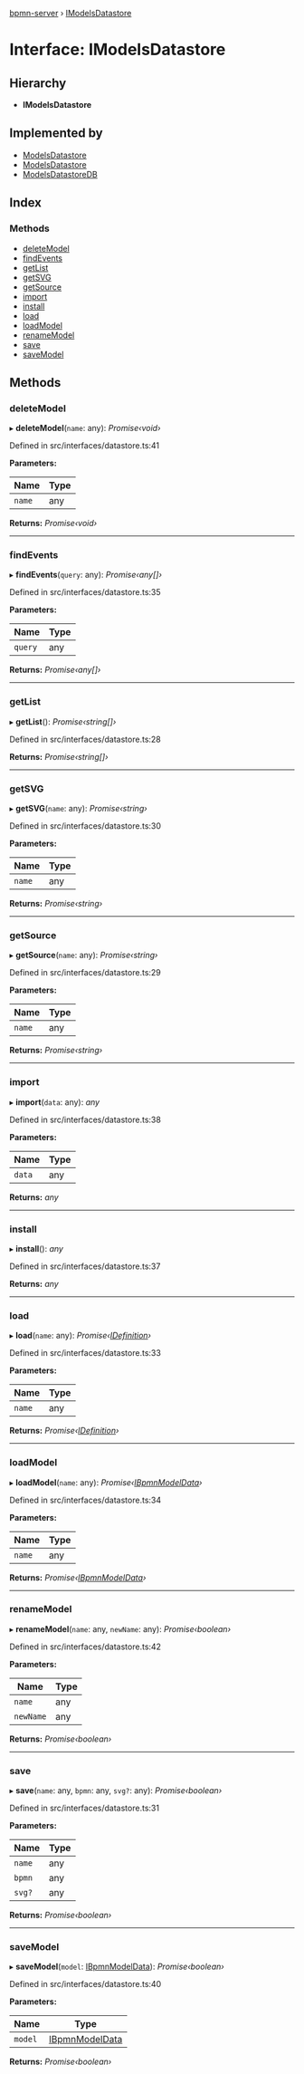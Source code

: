 [bpmn-server](../README.md) › [IModelsDatastore](imodelsdatastore.md)

# Interface: IModelsDatastore

## Hierarchy

* **IModelsDatastore**

## Implemented by

* [ModelsDatastore](../classes/modelsdatastore.md)
* [ModelsDatastore](../classes/modelsdatastore.md)
* [ModelsDatastoreDB](../classes/modelsdatastoredb.md)

## Index

### Methods

* [deleteModel](imodelsdatastore.md#deletemodel)
* [findEvents](imodelsdatastore.md#findevents)
* [getList](imodelsdatastore.md#getlist)
* [getSVG](imodelsdatastore.md#getsvg)
* [getSource](imodelsdatastore.md#getsource)
* [import](imodelsdatastore.md#import)
* [install](imodelsdatastore.md#install)
* [load](imodelsdatastore.md#load)
* [loadModel](imodelsdatastore.md#loadmodel)
* [renameModel](imodelsdatastore.md#renamemodel)
* [save](imodelsdatastore.md#save)
* [saveModel](imodelsdatastore.md#savemodel)

## Methods

###  deleteModel

▸ **deleteModel**(`name`: any): *Promise‹void›*

Defined in src/interfaces/datastore.ts:41

**Parameters:**

Name | Type |
------ | ------ |
`name` | any |

**Returns:** *Promise‹void›*

___

###  findEvents

▸ **findEvents**(`query`: any): *Promise‹any[]›*

Defined in src/interfaces/datastore.ts:35

**Parameters:**

Name | Type |
------ | ------ |
`query` | any |

**Returns:** *Promise‹any[]›*

___

###  getList

▸ **getList**(): *Promise‹string[]›*

Defined in src/interfaces/datastore.ts:28

**Returns:** *Promise‹string[]›*

___

###  getSVG

▸ **getSVG**(`name`: any): *Promise‹string›*

Defined in src/interfaces/datastore.ts:30

**Parameters:**

Name | Type |
------ | ------ |
`name` | any |

**Returns:** *Promise‹string›*

___

###  getSource

▸ **getSource**(`name`: any): *Promise‹string›*

Defined in src/interfaces/datastore.ts:29

**Parameters:**

Name | Type |
------ | ------ |
`name` | any |

**Returns:** *Promise‹string›*

___

###  import

▸ **import**(`data`: any): *any*

Defined in src/interfaces/datastore.ts:38

**Parameters:**

Name | Type |
------ | ------ |
`data` | any |

**Returns:** *any*

___

###  install

▸ **install**(): *any*

Defined in src/interfaces/datastore.ts:37

**Returns:** *any*

___

###  load

▸ **load**(`name`: any): *Promise‹[IDefinition](idefinition.md)›*

Defined in src/interfaces/datastore.ts:33

**Parameters:**

Name | Type |
------ | ------ |
`name` | any |

**Returns:** *Promise‹[IDefinition](idefinition.md)›*

___

###  loadModel

▸ **loadModel**(`name`: any): *Promise‹[IBpmnModelData](ibpmnmodeldata.md)›*

Defined in src/interfaces/datastore.ts:34

**Parameters:**

Name | Type |
------ | ------ |
`name` | any |

**Returns:** *Promise‹[IBpmnModelData](ibpmnmodeldata.md)›*

___

###  renameModel

▸ **renameModel**(`name`: any, `newName`: any): *Promise‹boolean›*

Defined in src/interfaces/datastore.ts:42

**Parameters:**

Name | Type |
------ | ------ |
`name` | any |
`newName` | any |

**Returns:** *Promise‹boolean›*

___

###  save

▸ **save**(`name`: any, `bpmn`: any, `svg?`: any): *Promise‹boolean›*

Defined in src/interfaces/datastore.ts:31

**Parameters:**

Name | Type |
------ | ------ |
`name` | any |
`bpmn` | any |
`svg?` | any |

**Returns:** *Promise‹boolean›*

___

###  saveModel

▸ **saveModel**(`model`: [IBpmnModelData](ibpmnmodeldata.md)): *Promise‹boolean›*

Defined in src/interfaces/datastore.ts:40

**Parameters:**

Name | Type |
------ | ------ |
`model` | [IBpmnModelData](ibpmnmodeldata.md) |

**Returns:** *Promise‹boolean›*
